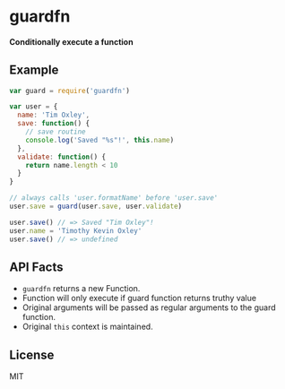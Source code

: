 # guardfn

#### Conditionally execute a function

## Example

```js
var guard = require('guardfn')

var user = {
  name: 'Tim Oxley',
  save: function() {
    // save routine
    console.log('Saved "%s"!', this.name)
  },
  validate: function() {
    return name.length < 10
  }
}

// always calls 'user.formatName' before 'user.save'
user.save = guard(user.save, user.validate)

user.save() // => Saved "Tim Oxley"!
user.name = 'Timothy Kevin Oxley'
user.save() // => undefined

```
## API Facts

* `guardfn` returns a new Function.
* Function will only execute if guard function returns truthy value
* Original arguments will be passed as regular arguments to the guard function.
* Original `this` context is maintained.

## License

MIT
